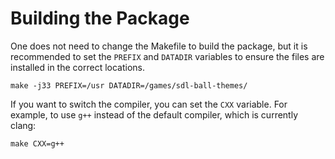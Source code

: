 # Building the Package

One does not need to change the Makefile to build the package, but it is recommended to set the `PREFIX` and `DATADIR`
variables to ensure the files are installed in the correct locations.

`make -j33 PREFIX=/usr DATADIR=/games/sdl-ball-themes/`

If you want to switch the compiler, you can set the `CXX` variable. For example, to use `g++` instead of the default
compiler, which is currently clang:

`make CXX=g++`
